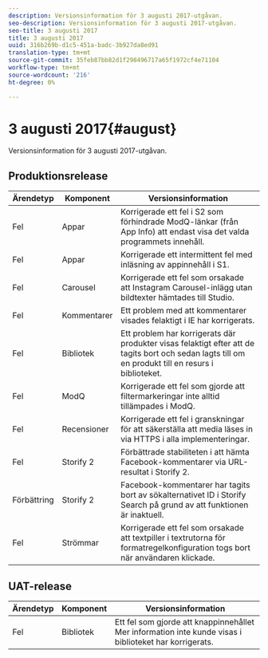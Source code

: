```yaml
---
description: Versionsinformation för 3 augusti 2017-utgåvan.
seo-description: Versionsinformation för 3 augusti 2017-utgåvan.
seo-title: 3 augusti 2017
title: 3 augusti 2017
uuid: 316b269b-d1c5-451a-badc-3b927da8ed91
translation-type: tm+mt
source-git-commit: 35feb87bb82d1f298496717a65f1972cf4e71104
workflow-type: tm+mt
source-wordcount: '216'
ht-degree: 0%

---
```



# 3 augusti 2017{#august}

Versionsinformation för 3 augusti 2017-utgåvan.

## Produktionsrelease

| **Ärendetyp** | **Komponent** | **Versionsinformation** |
|---|---|---|
| Fel | Appar | Korrigerade ett fel i S2 som förhindrade ModQ-länkar (från App Info) att endast visa det valda programmets innehåll. |
| Fel | Appar | Korrigerade ett intermittent fel med inläsning av appinnehåll i S1. |
| Fel | Carousel | Korrigerade ett fel som orsakade att Instagram Carousel-inlägg utan bildtexter hämtades till Studio. |
| Fel | Kommentarer | Ett problem med att kommentarer visades felaktigt i IE har korrigerats. |
| Fel | Bibliotek | Ett problem har korrigerats där produkter visas felaktigt efter att de tagits bort och sedan lagts till om en produkt till en resurs i biblioteket. |
| Fel | ModQ | Korrigerade ett fel som gjorde att filtermarkeringar inte alltid tillämpades i ModQ. |
| Fel | Recensioner | Korrigerade ett fel i granskningar för att säkerställa att media läses in via HTTPS i alla implementeringar. |
| Fel | Storify 2 | Förbättrade stabiliteten i att hämta Facebook-kommentarer via URL-resultat i Storify 2. |
| Förbättring | Storify 2 | Facebook-kommentarer har tagits bort av sökalternativet ID i Storify Search på grund av att funktionen är inaktuell. |
| Fel | Strömmar | Korrigerade ett fel som orsakade att textpiller i textrutorna för formatregelkonfiguration togs bort när användaren klickade. |

## UAT-release

| **Ärendetyp** | **Komponent** | **Versionsinformation** |
|---|---|---|
| Fel | Bibliotek | Ett fel som gjorde att knappinnehållet Mer information inte kunde visas i biblioteket har korrigerats. |

